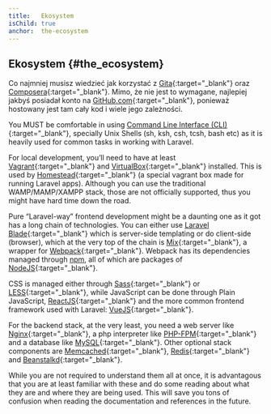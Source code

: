 ```yaml
---
title:   Ekosystem
isChild: true
anchor:  the-ecosystem
---
```


## Ekosystem {#the_ecosystem}

Co najmniej musisz wiedzieć jak korzystać z [Gita](https://git-scm.com/){:target="_blank"} oraz [Composera](https://getcomposer.org/){:target="_blank"}. Mimo, że nie jest to wymagane, najlepiej jakbyś posiadał konto na [GitHub.com](https://github.com/){:target="_blank"}, ponieważ hostowany jest tam cały kod i wiele jego zależności.

You MUST be comfortable in using [Command Line Interface (CLI)](https://en.wikipedia.org/wiki/Command-line_interface){:target="_blank"}, specially Unix Shells (sh, ksh, csh, tcsh, bash etc) as it is heavily used for common tasks in working with Laravel.

For local development, you’ll need to have at least [Vagrant](https://www.vagrantup.com/){:target="_blank"} and [VirtualBox](https://www.virtualbox.org/){:target="_blank"} installed. This is used by [Homestead](https://laravel.com/docs/5.8/homestead){:target="_blank"} (a special vagrant box made for running Laravel apps). Although you can use the traditional WAMP/MAMP/XAMPP stack, those are not officially supported, thus you might have hard time down the road.

Pure “Laravel-way” frontend development might be a daunting one as it got has a long chain of technologies. You can either use [Laravel Blade](https://laravel.com/docs/5.8/blade){:target="_blank"} which is server-side templating or do client-side (browser), which at the very top of the chain is [Mix](https://laravel.com/docs/5.8/mix){:target="_blank"}, a wrapper for [Webpack](https://webpack.js.org/){:target="_blank"}. Webpack has its dependencies managed through [npm](https://www.npmjs.com/), all of which are packages of [NodeJS](https://nodejs.org/en/){:target="_blank"}.

CSS is managed either through [Sass](http://sass-lang.com/){:target="_blank"} or [LESS](http://lesscss.org/){:target="_blank"}, while JavaScript can be done through Plain JavaScript, [ReactJS](https://reactjs.org/){:target="_blank"} and the more common frontend framework used with Laravel: [VueJS](https://vuejs.org/){:target="_blank"}.

For the backend stack, at the very least, you need a web server like [Nginx](http://nginx.org/){:target="_blank"}, a php interpreter like [PHP-FPM](http://php-fpm.org/){:target="_blank"} and a database like [MySQL](https://www.mysql.com/){:target="_blank"}. Other optional stack components are [Memcached](http://memcached.org/){:target="_blank"}, [Redis](http://redis.io/){:target="_blank"} and [Beanstalkd](http://kr.github.io/beanstalkd/){:target="_blank"}.

While you are not required to understand them all at once, it is advantagous that you are at least familiar with these and do some reading about what they are and where they are being used. This will save you tons of confusion when reading the documentation and references in the future.

